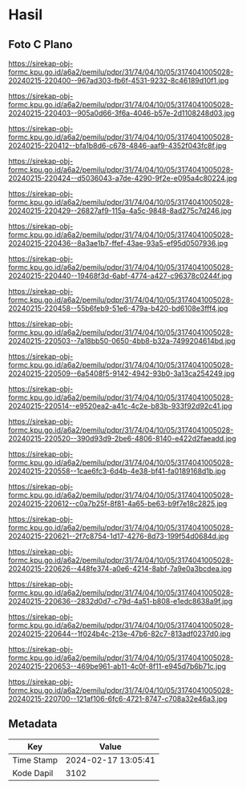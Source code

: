 # Hasil

## Foto C Plano

https://sirekap-obj-formc.kpu.go.id/a6a2/pemilu/pdpr/31/74/04/10/05/3174041005028-20240215-220400--967ad303-fb6f-4531-9232-8c46189d10f1.jpg

https://sirekap-obj-formc.kpu.go.id/a6a2/pemilu/pdpr/31/74/04/10/05/3174041005028-20240215-220403--905a0d66-3f6a-4046-b57e-2d1108248d03.jpg

https://sirekap-obj-formc.kpu.go.id/a6a2/pemilu/pdpr/31/74/04/10/05/3174041005028-20240215-220412--bfa1b8d6-c678-4846-aaf9-4352f043fc8f.jpg

https://sirekap-obj-formc.kpu.go.id/a6a2/pemilu/pdpr/31/74/04/10/05/3174041005028-20240215-220424--d5036043-a7de-4290-9f2e-e095a4c80224.jpg

https://sirekap-obj-formc.kpu.go.id/a6a2/pemilu/pdpr/31/74/04/10/05/3174041005028-20240215-220429--26827af9-115a-4a5c-9848-8ad275c7d246.jpg

https://sirekap-obj-formc.kpu.go.id/a6a2/pemilu/pdpr/31/74/04/10/05/3174041005028-20240215-220436--8a3ae1b7-ffef-43ae-93a5-ef95d0507936.jpg

https://sirekap-obj-formc.kpu.go.id/a6a2/pemilu/pdpr/31/74/04/10/05/3174041005028-20240215-220440--19468f3d-6abf-4774-a427-c96378c0244f.jpg

https://sirekap-obj-formc.kpu.go.id/a6a2/pemilu/pdpr/31/74/04/10/05/3174041005028-20240215-220458--55b6feb9-51e6-479a-b420-bd6108e3fff4.jpg

https://sirekap-obj-formc.kpu.go.id/a6a2/pemilu/pdpr/31/74/04/10/05/3174041005028-20240215-220503--7a18bb50-0650-4bb8-b32a-7499204614bd.jpg

https://sirekap-obj-formc.kpu.go.id/a6a2/pemilu/pdpr/31/74/04/10/05/3174041005028-20240215-220509--6a5408f5-9142-4942-93b0-3a13ca254249.jpg

https://sirekap-obj-formc.kpu.go.id/a6a2/pemilu/pdpr/31/74/04/10/05/3174041005028-20240215-220514--e9520ea2-a41c-4c2e-b83b-933f92d92c41.jpg

https://sirekap-obj-formc.kpu.go.id/a6a2/pemilu/pdpr/31/74/04/10/05/3174041005028-20240215-220520--390d93d9-2be6-4806-8140-e422d2faeadd.jpg

https://sirekap-obj-formc.kpu.go.id/a6a2/pemilu/pdpr/31/74/04/10/05/3174041005028-20240215-220558--1cae6fc3-6d4b-4e38-bf41-fa0189168d1b.jpg

https://sirekap-obj-formc.kpu.go.id/a6a2/pemilu/pdpr/31/74/04/10/05/3174041005028-20240215-220612--c0a7b25f-8f81-4a65-be63-b9f7e18c2825.jpg

https://sirekap-obj-formc.kpu.go.id/a6a2/pemilu/pdpr/31/74/04/10/05/3174041005028-20240215-220621--2f7c8754-1d17-4276-8d73-199f54d0684d.jpg

https://sirekap-obj-formc.kpu.go.id/a6a2/pemilu/pdpr/31/74/04/10/05/3174041005028-20240215-220626--448fe374-a0e6-4214-8abf-7a9e0a3bcdea.jpg

https://sirekap-obj-formc.kpu.go.id/a6a2/pemilu/pdpr/31/74/04/10/05/3174041005028-20240215-220636--2832d0d7-c79d-4a51-b808-e1edc8638a9f.jpg

https://sirekap-obj-formc.kpu.go.id/a6a2/pemilu/pdpr/31/74/04/10/05/3174041005028-20240215-220644--1f024b4c-213e-47b6-82c7-813adf0237d0.jpg

https://sirekap-obj-formc.kpu.go.id/a6a2/pemilu/pdpr/31/74/04/10/05/3174041005028-20240215-220653--469be961-ab11-4c0f-8f11-e945d7b6b71c.jpg

https://sirekap-obj-formc.kpu.go.id/a6a2/pemilu/pdpr/31/74/04/10/05/3174041005028-20240215-220700--121af106-6fc6-4721-8747-c708a32e46a3.jpg


## Metadata

| Key        | Value               |
| ---------- | ------------------- |
| Time Stamp | 2024-02-17 13:05:41 |
| Kode Dapil | 3102                |



